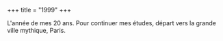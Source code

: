 +++
title = "1999"
+++

L'année de mes 20 ans. Pour continuer mes études, départ vers la grande ville mythique, Paris.

